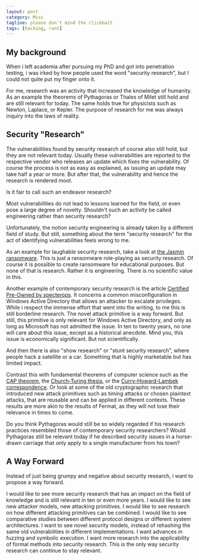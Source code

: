```yaml
---
layout: post
category: Misc
tagline: please don't mind the clickbait
tags: [hacking, rant]
---
```


## My background
When i left academia after pursuing my PhD and got into penetration
testing, i was irked by how people used the word "security research",
but I could not quite put my finger onto it.

For me, research was an activity that increased the knowledge of
humanity. As an example the theorems of Pythagoras or Thales of Milet
still hold and are still relevant for today.
The same holds true for physicists such as Newton, Laplace, or Kepler.
The purpose of research for me was always inquiry into the laws of
reality.

## Security "Research"
The vulnerabilities found by security research of course also still
hold, but they are not relevant today. Usually these vulnerabilities
are reported to the respective vendor who releases an update which
fixes the vulnerability. Of course the process is not as easy as
explained, as issuing an update may take half a year or more.
But after that, the vulnerability and hence the research is rendered
moot.

Is it fair to call such an endeavor research?

Most vulnerabilities do not lead to lessons learned for the field, or
even pose a large degree of novelty.
Shouldn't such an activity be called engineering rather than security
research?

Unfortunately, the notion security engineering is already taken by a
different field of study. But still, something about the term
"security research" for the act of identifying vulnerabilities feels
wrong to me.

As an example for laughable security research, take a look at [the
Jasmin ransomware](https://github.com/codesiddhant/Jasmin-Ransomware).
This is just a ransomware role-playing as security research. Of course
it is possible to create ransomware for educational purposes. But none
of that is research. Rather it is engineering. There is no scientific
value in this.

Another example of contemporary security research is the article [Certified
Pre-Owned by specterops](https://posts.specterops.io/certified-pre-owned-d95910965cd2).
It concerns a common misconfiguration in Windows Active Directory
that allows an attacker to escalate privileges. While i respect the
immense effort that went into the writing, to me this is still
borderline research. The novel attack primitive is a way forward. But
still, this primitive is only relevant for Windows Active Directory,
and only as long as Microsoft has not admitted the issue. In ten to
twenty years, no one will care about this issue, except as a
historical anecdote. Mind you, this issue is economically significant.
But not scientifically.

And then there is also "show research" or "stunt security research",
where people hack a satellite or a car. Something that is highly
marketable but has limited impact.

Contrast this with fundamental theorems of computer science such as
the [CAP theorem](https://en.wikipedia.org/wiki/CAP_theorem), the
[Church-Turing
thesis](https://en.wikipedia.org/wiki/Church%E2%80%93Turing_thesis),
or the [Curry-Howard-Lambek
correspondence](https://en.wikipedia.org/wiki/Curry%E2%80%93Howard_correspondence).
Or look at some of the old cryptographic research that introduced new
attack primitives such as timing attacks or chosen plaintext attacks,
that are reusable and can be applied in different contexts.
These results are more akin to the results of Fermat, as they will not
lose their relevance in times to come.

Do you think Pythagoras would still be so widely regarded if his
research practices resembled those of contemporary security
researchers? Would Pythagoras still be relevant today if he described
security issues in a horse-drawn carriage that only apply to a
single manufacturer from his town?

## A Way Forward
Instead of just being grumpy and negative about security research, i
want to propose a way forward.

I would like to see more security research that has an impact on the
field of knowledge and is still relevant in ten or even more years. I
would like to see new attacker models, new attacking primitives. I
would like to see research on how different attacking primitives can
be combined. I would like to see comparative studies between different
protocol designs or different system architectures. I want to see
novel security models, instead of rehashing the same old
vulnerabilities in different implementations. I want advances in
fuzzing and symbolic execution. I want more research into the
applicability of formal methods into security research.
This is the only way security research can continue to stay relevant.
